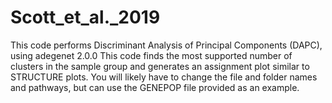 # Scott_et_al._2019
This code performs Discriminant Analysis of Principal Components (DAPC), using adegenet 2.0.0 This code finds the most supported number of clusters in the sample group and generates an assignment plot similar to STRUCTURE plots. You will likely have to change the file and folder names and pathways, but can use the GENEPOP file provided as an example.
